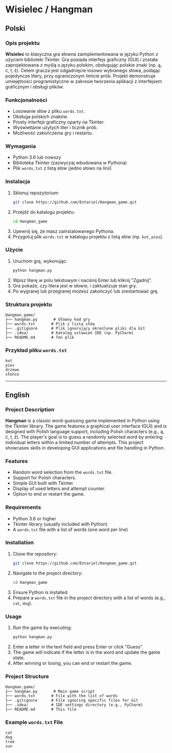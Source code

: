 # Wisielec / Hangman

## Polski

### Opis projektu
**Wisielec** to klasyczna gra słowna zaimplementowana w języku Python z użyciem biblioteki Tkinter. Gra posiada interfejs graficzny (GUI) i została zaprojektowana z myślą o języku polskim, obsługując polskie znaki (np. ą, ć, ł, ź). Celem gracza jest odgadnięcie losowo wybranego słowa, podając pojedyncze litery, przy ograniczonym limicie prób. Projekt demonstruje umiejętności programistyczne w zakresie tworzenia aplikacji z interfejsem graficznym i obsługi plików.

### Funkcjonalności
- Losowanie słów z pliku `words.txt`.
- Obsługa polskich znaków.
- Prosty interfejs graficzny oparty na Tkinter.
- Wyświetlanie użytych liter i licznik prób.
- Możliwość zakończenia gry i restartu.

### Wymagania
- Python 3.6 lub nowszy
- Biblioteka Tkinter (zazwyczaj wbudowana w Pythona)
- Plik `words.txt` z listą słów (jedno słowo na linii)

### Instalacja
1. Sklonuj repozytorium:
   ```bash
   git clone https://github.com/Entariel/Hangman_game.git
   ```
2. Przejdź do katalogu projektu:
   ```bash
   cd Hangman_game
   ```
3. Upewnij się, że masz zainstalowanego Pythona.
4. Przygotuj plik `words.txt` w katalogu projektu z listą słów (np. `kot`, `pies`).

### Użycie
1. Uruchom grę, wykonując:
   ```bash
   python hangman.py
   ```
2. Wpisz literę w polu tekstowym i naciśnij Enter lub kliknij "Zgadnij".
3. Gra pokaże, czy litera jest w słowie, i zaktualizuje stan gry.
4. Po wygranej lub przegranej możesz zakończyć lub zrestartować grę.

### Struktura projektu
```
Hangman_game/
├── hangman.py       # Główny kod gry
├── words.txt       # Plik z listą słów
├── .gitignore      # Plik ignorujący określone pliki dla Git
├── .idea/          # Katalog ustawień IDE (np. PyCharm)
├── README.md       # Ten plik
```

### Przykład pliku `words.txt`
```
kot
pies
drzewo
słońce
```

---

## English

### Project Description
**Hangman** is a classic word-guessing game implemented in Python using the Tkinter library. The game features a graphical user interface (GUI) and is designed with Polish language support, including Polish characters (e.g., ą, ć, ł, ź). The player's goal is to guess a randomly selected word by entering individual letters within a limited number of attempts. This project showcases skills in developing GUI applications and file handling in Python.

### Features
- Random word selection from the `words.txt` file.
- Support for Polish characters.
- Simple GUI built with Tkinter.
- Display of used letters and attempt counter.
- Option to end or restart the game.

### Requirements
- Python 3.6 or higher
- Tkinter library (usually included with Python)
- A `words.txt` file with a list of words (one word per line)

### Installation
1. Clone the repository:
   ```bash
   git clone https://github.com/Entariel/Hangman_game.git
   ```
2. Navigate to the project directory:
   ```bash
   cd Hangman_game
   ```
3. Ensure Python is installed.
4. Prepare a `words.txt` file in the project directory with a list of words (e.g., `cat`, `dog`).

### Usage
1. Run the game by executing:
   ```bash
   python hangman.py
   ```
2. Enter a letter in the text field and press Enter or click "Guess".
3. The game will indicate if the letter is in the word and update the game state.
4. After winning or losing, you can end or restart the game.

### Project Structure
```
Hangman_game/
├── hangman.py       # Main game script
├── words.txt       # File with the list of words
├── .gitignore      # File ignoring specific files for Git
├── .idea/          # IDE settings directory (e.g., PyCharm)
├── README.md       # This file
```

### Example `words.txt` File
```
cat
dog
tree
sun
```